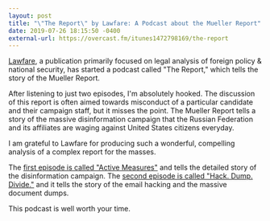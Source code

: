```yaml
---
layout: post
title: "\"The Report\" by Lawfare: A Podcast about the Mueller Report"
date: 2019-07-26 18:15:50 -0400
external-url: https://overcast.fm/itunes1472798169/the-report
---
```


[Lawfare](https://www.lawfareblog.com), a publication primarily focused on
legal analysis of foreign policy & national security, has started a podcast
called "The Report," which tells the story of the Mueller Report.

After listening to just two episodes, I'm absolutely hooked. The discussion
of this report is often aimed towards misconduct of a particular candidate
and their campaign staff, but it misses the point. The Mueller Report tells
a story of the massive disinformation campaign that the Russian Federation
and its affiliates are waging against United States citizens everyday.

I am grateful to Lawfare for producing such a wonderful, compelling
analysis of a complex report for the masses.

The [first episode is called "Active Measures"](https://overcast.fm/+TGgVDlzXg)
and tells the detailed story of the disinformation campaign. The [second
episode is called "Hack. Dump. Divide."](https://overcast.fm/+TGgWtvapk)
and it tells the story of the email hacking and the massive document dumps.

This podcast is well worth your time.
